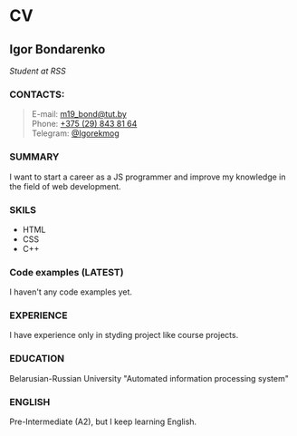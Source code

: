 # CV

## Igor Bondarenko
*Student at RSS*

### CONTACTS:
> E-mail: [m19_bond@tut.by](mailto:m19_bond@tut.by)  
> Phone: [+375 (29) 843 81 64](tel:+375298438164)  
> Telegram: [@Igorekmog](https://t.me/Igorekmog) 

### SUMMARY
I want to start a career as a JS programmer and improve my knowledge in the field of web development.

### SKILS
+ HTML
+ CSS
+ C++

### Code examples (LATEST)

I haven't any code examples yet.

### EXPERIENCE 

I have experience only in styding project like course projects.

### EDUCATION 

Belarusian-Russian University "Automated information processing system"

### ENGLISH

Pre-Intermediate (A2), but I keep learning English.